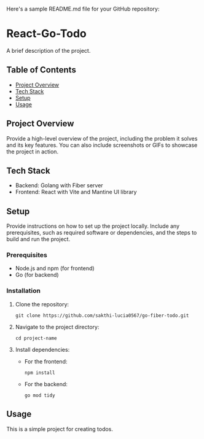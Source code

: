 Here's a sample README.md file for your GitHub repository:

# React-Go-Todo

A brief description of the project.

## Table of Contents

- [Project Overview](#project-overview)
- [Tech Stack](#tech-stack)
- [Setup](#setup)
- [Usage](#usage)

## Project Overview

Provide a high-level overview of the project, including the problem it solves and its key features. You can also include screenshots or GIFs to showcase the project in action.

## Tech Stack

- Backend: Golang with Fiber server
- Frontend: React with Vite and Mantine UI library

## Setup

Provide instructions on how to set up the project locally. Include any prerequisites, such as required software or dependencies, and the steps to build and run the project.

### Prerequisites

- Node.js and npm (for frontend)
- Go (for backend)

### Installation

1. Clone the repository:
   ```
   git clone https://github.com/sakthi-lucia0567/go-fiber-todo.git
   ```

2. Navigate to the project directory:
   ```
   cd project-name
   ```

3. Install dependencies:

   - For the frontend:
     ```
     npm install
     ```

   - For the backend:
     ```
     go mod tidy
     ```

## Usage

This is a simple project for creating todos.

